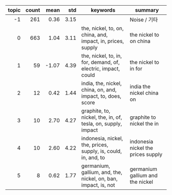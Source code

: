 | topic | count | mean | std | keywords | summary |
|------:|------:|-----:|-----:|-----------|---------|
| -1 | 261 | 0.36 | 3.15 |  | Noise / 기타 |
| 0 | 663 | 1.04 | 3.11 | the, nickel, to, on, china, and, impact, in, prices, supply | the nickel to on china |
| 1 | 59 | -1.07 | 4.39 | the, nickel, to, in, for, demand, of, electric, impact, could | the nickel to in for |
| 2 | 12 | 0.42 | 1.44 | india, the, nickel, china, on, and, impact, to, does, score | india the nickel china on |
| 3 | 10 | 2.70 | 4.27 | graphite, to, nickel, the, in, of, tesla, on, supply, impact | graphite to nickel the in |
| 4 | 10 | 2.60 | 4.22 | indonesia, nickel, the, prices, supply, is, could, in, and, to | indonesia nickel the prices supply |
| 5 | 8 | 0.62 | 1.77 | germanium, gallium, and, the, nickel, on, ban, impact, is, not | germanium gallium and the nickel |
